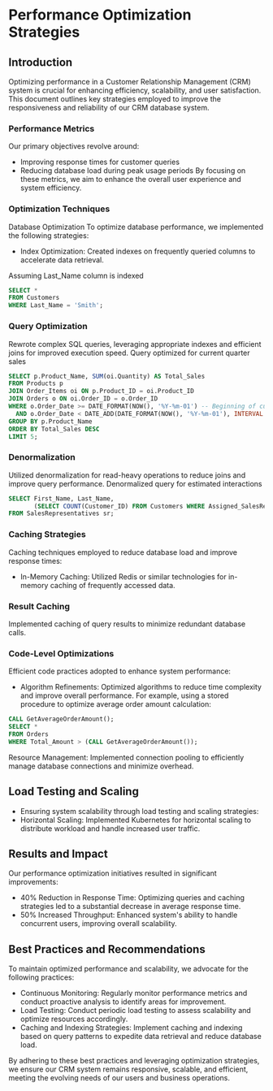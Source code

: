 # Performance Optimization Strategies

## Introduction
Optimizing performance in a Customer Relationship Management (CRM) system is crucial for enhancing efficiency, scalability, and user satisfaction. This document outlines key strategies employed to improve the responsiveness and reliability of our CRM database system.

### Performance Metrics
Our primary objectives revolve around:
- Improving response times for customer queries
- Reducing database load during peak usage periods
By focusing on these metrics, we aim to enhance the overall user experience and system efficiency.

### Optimization Techniques 
Database Optimization
To optimize database performance, we implemented the following strategies:
- Index Optimization: Created indexes on frequently queried columns to accelerate data retrieval.

Assuming Last_Name column is indexed
```sql
SELECT *
FROM Customers
WHERE Last_Name = 'Smith';
```
### Query Optimization
Rewrote complex SQL queries, leveraging appropriate indexes and efficient joins for improved execution speed.
Query optimized for current quarter sales
```sql
SELECT p.Product_Name, SUM(oi.Quantity) AS Total_Sales
FROM Products p
JOIN Order_Items oi ON p.Product_ID = oi.Product_ID
JOIN Orders o ON oi.Order_ID = o.Order_ID
WHERE o.Order_Date >= DATE_FORMAT(NOW(), '%Y-%m-01') -- Beginning of current quarter
  AND o.Order_Date < DATE_ADD(DATE_FORMAT(NOW(), '%Y-%m-01'), INTERVAL 3 MONTH) -- End of current quarter
GROUP BY p.Product_Name
ORDER BY Total_Sales DESC
LIMIT 5;
```
### Denormalization
Utilized denormalization for read-heavy operations to reduce joins and improve query performance.
Denormalized query for estimated interactions
```sql
SELECT First_Name, Last_Name, 
       (SELECT COUNT(Customer_ID) FROM Customers WHERE Assigned_SalesRep_ID = sr.SalesRep_ID) AS Estimated_Interactions
FROM SalesRepresentatives sr;
```
### Caching Strategies
Caching techniques employed to reduce database load and improve response times:
- In-Memory Caching: Utilized Redis or similar technologies for in-memory caching of frequently accessed data.

### Result Caching
Implemented caching of query results to minimize redundant database calls.

### Code-Level Optimizations
Efficient code practices adopted to enhance system performance:

- Algorithm Refinements: Optimized algorithms to reduce time complexity and improve overall performance.
For example, using a stored procedure to optimize average order amount calculation:
```sql
CALL GetAverageOrderAmount();
SELECT *
FROM Orders
WHERE Total_Amount > (CALL GetAverageOrderAmount());
```
Resource Management: Implemented connection pooling to efficiently manage database connections and minimize overhead.

## Load Testing and Scaling
- Ensuring system scalability through load testing and scaling strategies:
- Horizontal Scaling: Implemented Kubernetes for horizontal scaling to distribute workload and handle increased user traffic.

## Results and Impact
Our performance optimization initiatives resulted in significant improvements:
- 40% Reduction in Response Time: Optimizing queries and caching strategies led to a substantial decrease in average response time.
- 50% Increased Throughput: Enhanced system's ability to handle concurrent users, improving overall scalability.

## Best Practices and Recommendations
To maintain optimized performance and scalability, we advocate for the following practices:
- Continuous Monitoring: Regularly monitor performance metrics and conduct proactive analysis to identify areas for improvement.
- Load Testing: Conduct periodic load testing to assess scalability and optimize resources accordingly.
- Caching and Indexing Strategies: Implement caching and indexing based on query patterns to expedite data retrieval and reduce database load.

By adhering to these best practices and leveraging optimization strategies, we ensure our CRM system remains responsive, scalable, and efficient, meeting the evolving needs of our users and business operations.
